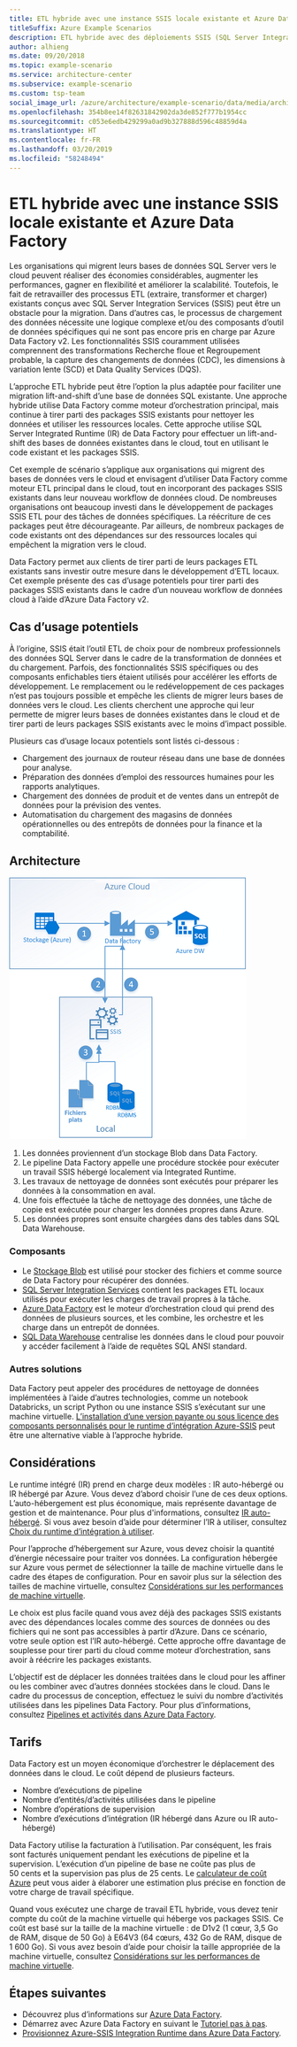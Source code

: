```yaml
---
title: ETL hybride avec une instance SSIS locale existante et Azure Data Factory
titleSuffix: Azure Example Scenarios
description: ETL hybride avec des déploiements SSIS (SQL Server Integration Services) locaux existants et Azure Data Factory.
author: alhieng
ms.date: 09/20/2018
ms.topic: example-scenario
ms.service: architecture-center
ms.subservice: example-scenario
ms.custom: tsp-team
social_image_url: /azure/architecture/example-scenario/data/media/architecture-diagram-hybrid-etl-with-adf.png
ms.openlocfilehash: 354b8ee14f82631842902da3de852f777b1954cc
ms.sourcegitcommit: c053e6edb429299a0ad9b327888d596c48859d4a
ms.translationtype: HT
ms.contentlocale: fr-FR
ms.lasthandoff: 03/20/2019
ms.locfileid: "58248494"
---
```

# <a name="hybrid-etl-with-existing-on-premises-ssis-and-azure-data-factory"></a>ETL hybride avec une instance SSIS locale existante et Azure Data Factory

Les organisations qui migrent leurs bases de données SQL Server vers le cloud peuvent réaliser des économies considérables, augmenter les performances, gagner en flexibilité et améliorer la scalabilité. Toutefois, le fait de retravailler des processus ETL (extraire, transformer et charger) existants conçus avec SQL Server Integration Services (SSIS) peut être un obstacle pour la migration. Dans d’autres cas, le processus de chargement des données nécessite une logique complexe et/ou des composants d’outil de données spécifiques qui ne sont pas encore pris en charge par Azure Data Factory v2. Les fonctionnalités SSIS couramment utilisées comprennent des transformations Recherche floue et Regroupement probable, la capture des changements de données (CDC), les dimensions à variation lente (SCD) et Data Quality Services (DQS).

L’approche ETL hybride peut être l’option la plus adaptée pour faciliter une migration lift-and-shift d’une base de données SQL existante. Une approche hybride utilise Data Factory comme moteur d’orchestration principal, mais continue à tirer parti des packages SSIS existants pour nettoyer les données et utiliser les ressources locales. Cette approche utilise SQL Server Integrated Runtime (IR) de Data Factory pour effectuer un lift-and-shift des bases de données existantes dans le cloud, tout en utilisant le code existant et les packages SSIS.

Cet exemple de scénario s’applique aux organisations qui migrent des bases de données vers le cloud et envisagent d’utiliser Data Factory comme moteur ETL principal dans le cloud, tout en incorporant des packages SSIS existants dans leur nouveau workflow de données cloud. De nombreuses organisations ont beaucoup investi dans le développement de packages SSIS ETL pour des tâches de données spécifiques. La réécriture de ces packages peut être décourageante. Par ailleurs, de nombreux packages de code existants ont des dépendances sur des ressources locales qui empêchent la migration vers le cloud.

Data Factory permet aux clients de tirer parti de leurs packages ETL existants sans investir outre mesure dans le développement d’ETL locaux. Cet exemple présente des cas d’usage potentiels pour tirer parti des packages SSIS existants dans le cadre d’un nouveau workflow de données cloud à l’aide d’Azure Data Factory v2.

## <a name="potential-use-cases"></a>Cas d’usage potentiels

À l’origine, SSIS était l’outil ETL de choix pour de nombreux professionnels des données SQL Server dans le cadre de la transformation de données et du chargement. Parfois, des fonctionnalités SSIS spécifiques ou des composants enfichables tiers étaient utilisés pour accélérer les efforts de développement. Le remplacement ou le redéveloppement de ces packages n’est pas toujours possible et empêche les clients de migrer leurs bases de données vers le cloud. Les clients cherchent une approche qui leur permette de migrer leurs bases de données existantes dans le cloud et de tirer parti de leurs packages SSIS existants avec le moins d’impact possible.

Plusieurs cas d’usage locaux potentiels sont listés ci-dessous :

- Chargement des journaux de routeur réseau dans une base de données pour analyse.
- Préparation des données d’emploi des ressources humaines pour les rapports analytiques.
- Chargement des données de produit et de ventes dans un entrepôt de données pour la prévision des ventes.
- Automatisation du chargement des magasins de données opérationnelles ou des entrepôts de données pour la finance et la comptabilité.

## <a name="architecture"></a>Architecture

![Vue d’ensemble de l’architecture d’un processus ETL hybride avec Azure Data Factory][architecture-diagram]

1. Les données proviennent d’un stockage Blob dans Data Factory.
2. Le pipeline Data Factory appelle une procédure stockée pour exécuter un travail SSIS hébergé localement via Integrated Runtime.
3. Les travaux de nettoyage de données sont exécutés pour préparer les données à la consommation en aval.
4. Une fois effectuée la tâche de nettoyage des données, une tâche de copie est exécutée pour charger les données propres dans Azure.
5. Les données propres sont ensuite chargées dans des tables dans SQL Data Warehouse.

### <a name="components"></a>Composants

- Le [Stockage Blob][docs-blob-storage] est utilisé pour stocker des fichiers et comme source de Data Factory pour récupérer des données.
- [SQL Server Integration Services][docs-ssis] contient les packages ETL locaux utilisés pour exécuter les charges de travail propres à la tâche.
- [Azure Data Factory][docs-data-factory] est le moteur d’orchestration cloud qui prend des données de plusieurs sources, et les combine, les orchestre et les charge dans un entrepôt de données.
- [SQL Data Warehouse][docs-sql-data-warehouse] centralise les données dans le cloud pour pouvoir y accéder facilement à l’aide de requêtes SQL ANSI standard.

### <a name="alternatives"></a>Autres solutions

Data Factory peut appeler des procédures de nettoyage de données implémentées à l’aide d’autres technologies, comme un notebook Databricks, un script Python ou une instance SSIS s’exécutant sur une machine virtuelle. [L’installation d’une version payante ou sous licence des composants personnalisés pour le runtime d’intégration Azure-SSIS](/azure/data-factory/how-to-develop-azure-ssis-ir-licensed-components) peut être une alternative viable à l’approche hybride.

## <a name="considerations"></a>Considérations

Le runtime intégré (IR) prend en charge deux modèles : IR auto-hébergé ou IR hébergé par Azure. Vous devez d’abord choisir l’une de ces deux options. L’auto-hébergement est plus économique, mais représente davantage de gestion et de maintenance. Pour plus d'informations, consultez [IR auto-hébergé](/azure/data-factory/concepts-integration-runtime#self-hosted-integration-runtime). Si vous avez besoin d’aide pour déterminer l’IR à utiliser, consultez [Choix du runtime d’intégration à utiliser](/azure/data-factory/concepts-integration-runtime#determining-which-ir-to-use).

Pour l’approche d’hébergement sur Azure, vous devez choisir la quantité d’énergie nécessaire pour traiter vos données. La configuration hébergée sur Azure vous permet de sélectionner la taille de machine virtuelle dans le cadre des étapes de configuration. Pour en savoir plus sur la sélection des tailles de machine virtuelle, consultez [Considérations sur les performances de machine virtuelle](/azure/cloud-services/cloud-services-sizes-specs#performance-considerations).

Le choix est plus facile quand vous avez déjà des packages SSIS existants avec des dépendances locales comme des sources de données ou des fichiers qui ne sont pas accessibles à partir d’Azure. Dans ce scénario, votre seule option est l’IR auto-hébergé. Cette approche offre davantage de souplesse pour tirer parti du cloud comme moteur d’orchestration, sans avoir à réécrire les packages existants.

L’objectif est de déplacer les données traitées dans le cloud pour les affiner ou les combiner avec d’autres données stockées dans le cloud. Dans le cadre du processus de conception, effectuez le suivi du nombre d’activités utilisées dans les pipelines Data Factory. Pour plus d’informations, consultez [Pipelines et activités dans Azure Data Factory](/azure/data-factory/concepts-pipelines-activities).

## <a name="pricing"></a>Tarifs

Data Factory est un moyen économique d’orchestrer le déplacement des données dans le cloud. Le coût dépend de plusieurs facteurs.

- Nombre d’exécutions de pipeline
- Nombre d’entités/d’activités utilisées dans le pipeline
- Nombre d’opérations de supervision
- Nombre d’exécutions d’intégration (IR hébergé dans Azure ou IR auto-hébergé)

Data Factory utilise la facturation à l’utilisation. Par conséquent, les frais sont facturés uniquement pendant les exécutions de pipeline et la supervision. L’exécution d’un pipeline de base ne coûte pas plus de 50 cents et la supervision pas plus de 25 cents. Le [calculateur de coût Azure](https://azure.microsoft.com/pricing/calculator/) peut vous aider à élaborer une estimation plus précise en fonction de votre charge de travail spécifique.

Quand vous exécutez une charge de travail ETL hybride, vous devez tenir compte du coût de la machine virtuelle qui héberge vos packages SSIS. Ce coût est basé sur la taille de la machine virtuelle : de D1v2 (1 cœur, 3,5 Go de RAM, disque de 50 Go) à E64V3 (64 cœurs, 432 Go de RAM, disque de 1 600 Go). Si vous avez besoin d’aide pour choisir la taille appropriée de la machine virtuelle, consultez [Considérations sur les performances de machine virtuelle](/azure/cloud-services/cloud-services-sizes-specs#performance-considerations).

## <a name="next-steps"></a>Étapes suivantes

- Découvrez plus d’informations sur [Azure Data Factory](https://azure.microsoft.com/services/data-factory/).
- Démarrez avec Azure Data Factory en suivant le [Tutoriel pas à pas](/azure/data-factory/#step-by-step-tutorials).
- [Provisionnez Azure-SSIS Integration Runtime dans Azure Data Factory](/azure/data-factory/tutorial-deploy-ssis-packages-azure).

<!-- links -->
[architecture-diagram]: ./media/architecture-diagram-hybrid-etl-with-adf.png
[small-pricing]: https://azure.com/e/
[medium-pricing]: https://azure.com/e/
[large-pricing]: https://azure.com/e/
[availability]: /azure/architecture/checklist/availability
[resource-groups]: /azure/azure-resource-manager/resource-group-overview
[resiliency]: /azure/architecture/resiliency/
[security]: /azure/security/
[scalability]: /azure/architecture/checklist/scalability
[docs-blob-storage]: /azure/storage/blobs/
[docs-data-factory]: /azure/data-factory/introduction
[docs-resource-groups]: /azure/azure-resource-manager/resource-group-overview
[docs-ssis]: /sql/integration-services/sql-server-integration-services
[docs-sql-data-warehouse]: /azure/sql-data-warehouse/sql-data-warehouse-overview-what-is
